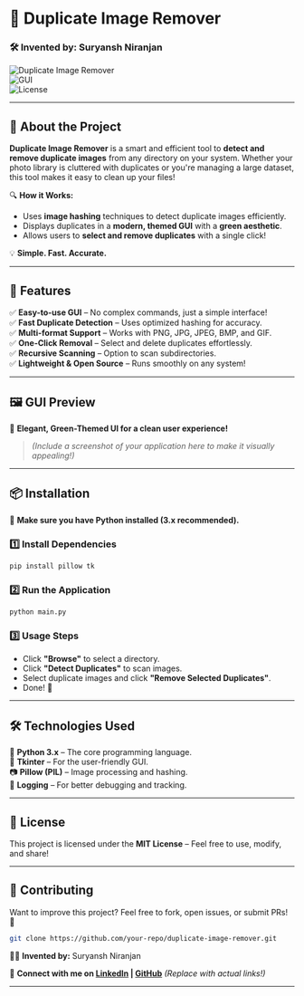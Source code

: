 # 🌟 Duplicate Image Remover

### 🛠️ Invented by: **Suryansh Niranjan**  

![Duplicate Image Remover](https://img.shields.io/badge/Python-3.x-blue?style=for-the-badge)  
![GUI](https://img.shields.io/badge/Tkinter-GUI-green?style=for-the-badge)  
![License](https://img.shields.io/badge/License-MIT-yellow?style=for-the-badge)  

---

## 🚀 About the Project  
**Duplicate Image Remover** is a smart and efficient tool to **detect and remove duplicate images** from any directory on your system. Whether your photo library is cluttered with duplicates or you're managing a large dataset, this tool makes it easy to clean up your files!  

🔍 **How it Works:**  
- Uses **image hashing** techniques to detect duplicate images efficiently.  
- Displays duplicates in a **modern, themed GUI** with a **green aesthetic**.  
- Allows users to **select and remove duplicates** with a single click!  

💡 **Simple. Fast. Accurate.**  

---

## 🎯 Features  

✅ **Easy-to-use GUI** – No complex commands, just a simple interface!  
✅ **Fast Duplicate Detection** – Uses optimized hashing for accuracy.  
✅ **Multi-format Support** – Works with PNG, JPG, JPEG, BMP, and GIF.  
✅ **One-Click Removal** – Select and delete duplicates effortlessly.  
✅ **Recursive Scanning** – Option to scan subdirectories.  
✅ **Lightweight & Open Source** – Runs smoothly on any system!  

---

## 🖼️ GUI Preview  

🔹 **Elegant, Green-Themed UI for a clean user experience!**  

> _(Include a screenshot of your application here to make it visually appealing!)_  

---

## 📦 Installation  

🔹 **Make sure you have Python installed (3.x recommended).**  

### 1️⃣ Install Dependencies  
```bash
pip install pillow tk
```

### 2️⃣ Run the Application  
```bash
python main.py
```

### 3️⃣ Usage Steps  
- Click **"Browse"** to select a directory.  
- Click **"Detect Duplicates"** to scan images.  
- Select duplicate images and click **"Remove Selected Duplicates"**.  
- Done! 🎉  

---

## 🛠️ Technologies Used  

🚀 **Python 3.x** – The core programming language.  
🎨 **Tkinter** – For the user-friendly GUI.  
📷 **Pillow (PIL)** – Image processing and hashing.  
📝 **Logging** – For better debugging and tracking.  

---

## 📜 License  

This project is licensed under the **MIT License** – Feel free to use, modify, and share!  

---

## 🤝 Contributing  

Want to improve this project? Feel free to fork, open issues, or submit PRs! 🚀  

```bash
git clone https://github.com/your-repo/duplicate-image-remover.git
```

👨‍💻 **Invented by:** Suryansh Niranjan  

🔗 **Connect with me on [LinkedIn](https://www.linkedin.com/) | [GitHub](https://github.com/)** _(Replace with actual links!)_  

---
